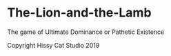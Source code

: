 # The-Lion-and-the-Lamb
The game of Ultimate Dominance or Pathetic Existence   

Copyright Hissy Cat Studio 2019
